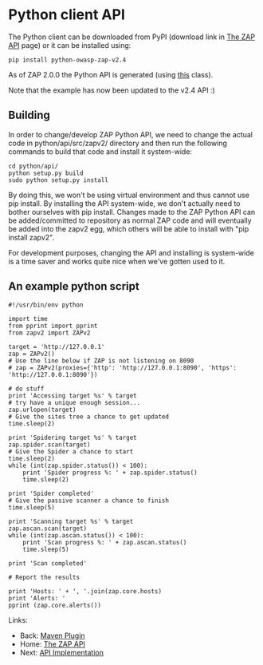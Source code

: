 # Python client API

The Python client can be downloaded from PyPI (download link in [The ZAP API](ApiDetails) page) or it can be installed using:
```
pip install python-owasp-zap-v2.4
```

As of ZAP 2.0.0 the Python API is generated (using [this](https://github.com/zaproxy/zaproxy/blob/develop/src/org/zaproxy/zap/extension/api/PythonAPIGenerator.java) class).

Note that the example has now been updated to the v2.4 API :)


## Building

In order to change/develop ZAP Python API, we need to change the actual code in python/api/src/zapv2/ directory and then run the following commands to build that code and install it system-wide:

```
cd python/api/
python setup.py build
sudo python setup.py install
```

By doing this, we won't be using virtual environment and thus cannot use pip install. By installing the API system-wide, we don't actually need to bother ourselves with pip install. Changes made to the ZAP Python API can be added/committed to repository as normal ZAP code and will eventually be added into the zapv2 egg, which others will be able to install with "pip install zapv2".

For development purposes, changing the API and installing is system-wide is a time saver and works quite nice when we've gotten used to it.


## An example python script
```
#!/usr/bin/env python

import time
from pprint import pprint
from zapv2 import ZAPv2

target = 'http://127.0.0.1'
zap = ZAPv2()
# Use the line below if ZAP is not listening on 8090
# zap = ZAPv2(proxies={'http': 'http://127.0.0.1:8090', 'https': 'http://127.0.0.1:8090'})

# do stuff
print 'Accessing target %s' % target
# try have a unique enough session...
zap.urlopen(target)
# Give the sites tree a chance to get updated
time.sleep(2)

print 'Spidering target %s' % target
zap.spider.scan(target)
# Give the Spider a chance to start
time.sleep(2)
while (int(zap.spider.status()) < 100):
    print 'Spider progress %: ' + zap.spider.status()
    time.sleep(2)

print 'Spider completed'
# Give the passive scanner a chance to finish
time.sleep(5)

print 'Scanning target %s' % target
zap.ascan.scan(target)
while (int(zap.ascan.status()) < 100):
    print 'Scan progress %: ' + zap.ascan.status()
    time.sleep(5)

print 'Scan completed'

# Report the results

print 'Hosts: ' + ', '.join(zap.core.hosts)
print 'Alerts: '
pprint (zap.core.alerts())
```

Links:
  * Back: [Maven Plugin](ApiMaven)
  * Home: [The ZAP API](ApiDetails)
  * Next: [API Implementation](ApiImplementation)